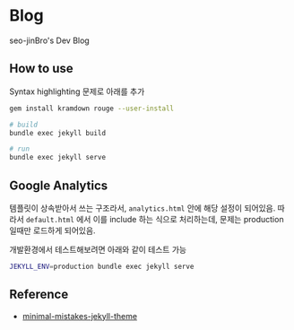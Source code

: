# Blog

seo-jinBro's Dev Blog

## How to use

Syntax highlighting 문제로 아래를 추가

```bash
gem install kramdown rouge --user-install
```

```bash
# build
bundle exec jekyll build

# run
bundle exec jekyll serve
```

## Google Analytics

템플릿이 상속받아서 쓰는 구조라서, `analytics.html` 안에 해당 설정이 되어있음.
따라서 `default.html` 에서 이를 include 하는 식으로 처리하는데, 문제는 production 일때만 로드하게 되어있음.

개발환경에서 테스트해보려면 아래와 같이 테스트 가능

```bash
JEKYLL_ENV=production bundle exec jekyll serve
```

## Reference

- [minimal-mistakes-jekyll-theme](https://mademistakes.com/work/minimal-mistakes-jekyll-theme/)

